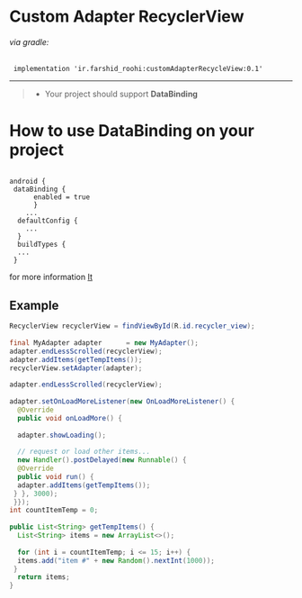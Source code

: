 # Custom Adapter RecyclerView

 ###### via gradle:   
  
```Gradle  
 implementation 'ir.farshid_roohi:customAdapterRecycleView:0.1'
 ```  
 <hr>
 
> - Your project should support **DataBinding** 

# How to use DataBinding on your project

```Gradle
  
android {  
 dataBinding {  
	  enabled = true  
	  }
	...
  defaultConfig {  
	...
  }  
  buildTypes {  
  ...
 }  
```
for more information [It](https://developer.android.com/topic/libraries/data-binding)


## Example

```Java
RecyclerView recyclerView = findViewById(R.id.recycler_view);  
  
final MyAdapter adapter      = new MyAdapter();  
adapter.endLessScrolled(recyclerView);  
adapter.addItems(getTempItems());  
recyclerView.setAdapter(adapter);  
  
adapter.endLessScrolled(recyclerView);  
  
adapter.setOnLoadMoreListener(new OnLoadMoreListener() {  
  @Override  
  public void onLoadMore() {  
  
  adapter.showLoading();  
  
  // request or load other items...  
  new Handler().postDelayed(new Runnable() {  
  @Override  
  public void run() {  
  adapter.addItems(getTempItems());  
 } }, 3000);  
 }});
int countItemTemp = 0;  
  
public List<String> getTempItems() {  
  List<String> items = new ArrayList<>();  
  
  for (int i = countItemTemp; i <= 15; i++) {  
  items.add("item #" + new Random().nextInt(1000));  
 }  
  return items;  
}
```